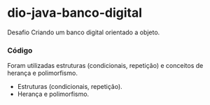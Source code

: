 # dio-java-banco-digital
Desafio Criando um banco digital orientado a objeto.

### Código
Foram utilizadas estruturas (condicionais, repetição) e conceitos de herança e polimorfismo.

* Estruturas (condicionais, repetição).
* Herança e polimorfismo. 
